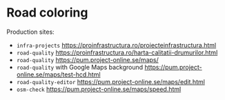 # Road coloring

Production sites:
- `infra-projects` https://proinfrastructura.ro/proiecteinfrastructura.html  
- `road-quality` https://proinfrastructura.ro/harta-calitatii-drumurilor.html
- `road-quality` https://pum.project-online.se/maps/
- `road-quality` with Google Maps background https://pum.project-online.se/maps/test-hcd.html
- `road-quality-editor` https://pum.project-online.se/maps/edit.html
- `osm-check` https://pum.project-online.se/maps/speed.html
